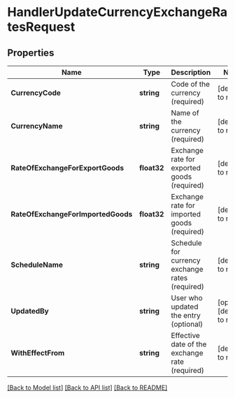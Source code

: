 # HandlerUpdateCurrencyExchangeRatesRequest

## Properties
Name | Type | Description | Notes
------------ | ------------- | ------------- | -------------
**CurrencyCode** | **string** | Code of the currency (required) | [default to null]
**CurrencyName** | **string** | Name of the currency (required) | [default to null]
**RateOfExchangeForExportGoods** | **float32** | Exchange rate for exported goods (required) | [default to null]
**RateOfExchangeForImportedGoods** | **float32** | Exchange rate for imported goods (required) | [default to null]
**ScheduleName** | **string** | Schedule for currency exchange rates (required) | [default to null]
**UpdatedBy** | **string** | User who updated the entry (optional) | [optional] [default to null]
**WithEffectFrom** | **string** | Effective date of the exchange rate (required) | [default to null]

[[Back to Model list]](../README.md#documentation-for-models) [[Back to API list]](../README.md#documentation-for-api-endpoints) [[Back to README]](../README.md)


